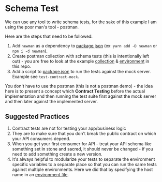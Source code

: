 # Schema Test

We can use any tool to write schema tests, for the sake of this example I am using the poor man's tool - postman.

Here are the steps that need to be followed.

1. Add ```newman``` as a dependency to [package.json](../package.json) (ex: ```yarn add -D newman``` or ```npm i -d newman```).
2. Create postman collection with schema tests (this is intentionally left out) - you are free to look at the example [collection](../test/contract/weather-api.postman_collection.json) & [environment](../test/contract/weather-api-local.postman_environment.json) in this repo.
3. Add a script to [package.json](../package.json) to run the tests against the mock server. Example see ```test-contract-mock```.

You don't have to use the postman (this is not a postman demo) - the idea here is to present a concept which **Contract Testing** before the actual implementation and then running the test suite first against the mock server and then later against the implemented server.

## Suggested Practices

1. Contract tests are not for testing your app/business logic
2. They are to make sure that you don't break the public contract on which your API consumers depend.
3. When you get your first consumer for API - treat your API schema like something set in stone and sacred, it should never be changed - if you need to add something create a new version.
4. It's always helpful to modularize your tests to separate the environment specific variables to a separate place so that you can run the same tests against multiple environments. Here we did that by specifying the host name in an [environment file](../test/contract/weather-api-local.postman_environment.json).
